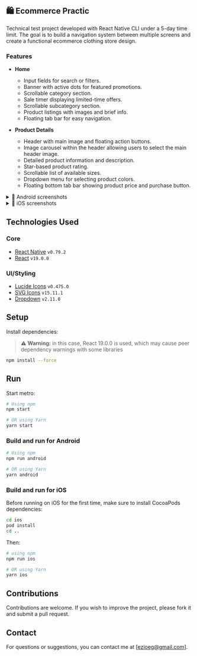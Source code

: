 ## 🛍️ Ecommerce Practic  
Technical test project developed with React Native CLI under a 5-day time limit. The goal is to build a navigation system between multiple screens and create a functional ecommerce clothing store design.

### Features  
- **Home**  
  - Input fields for search or filters.  
  - Banner with active dots for featured promotions.  
  - Scrollable category section.  
  - Sale timer displaying limited-time offers.  
  - Scrollable subcategory section.  
  - Product listings with images and brief info.  
  - Floating tab bar for easy navigation.

- **Product Details**  
  - Header with main image and floating action buttons.  
  - Image carousel within the header allowing users to select the main header image.  
  - Detailed product information and description.  
  - Star-based product rating.  
  - Scrollable list of available sizes.  
  - Dropdown menu for selecting product colors.  
  - Floating bottom tab bar showing product price and purchase button.

<details>
  <summary>📱 Android screenshots</summary>

  <p>
    <img src="https://github.com/user-attachments/assets/be5a0fc9-474b-4386-aaff-1f71827f80fd" alt="Android Home" width="400"/>
    <img src="https://github.com/user-attachments/assets/4acf7241-923a-44e9-8129-921a11f14479" alt="Android Product Details" width="400"/>
  </p>

</details>

<details>
  <summary>📱 iOS screenshots</summary>

  <p>
    <img src="https://github.com/user-attachments/assets/07c2b044-06ef-40bb-878b-f88408e1f15c" alt="iOS Home" width="400"/>
    <img src="https://github.com/user-attachments/assets/268dacc3-7620-4d17-9a4b-b5163c545b35" alt="iOS Product Details" width="400"/>
  </p>

</details>


## Technologies Used

### Core

- [React Native](https://reactnative.dev/) `v0.79.2`
- [React](https://reactjs.org/) `v19.0.0`

### UI/Styling

- [Lucide Icons](https://github.com/lucide-icons/lucide-react-native) `v0.475.0`
- [SVG Icons](https://github.com/react-native-svg/react-native-svg) `v15.11.1`
- [Dropdown](https://github.com/react-native-picker/picker) `v2.11.0`

## Setup

Install dependencies:

> ⚠️ **Warning:** in this case, React 19.0.0 is used, which may cause peer dependency warnings with some libraries

```bash
npm install --force
```

## Run
Start metro:
```sh
# Using npm
npm start

# OR using Yarn
yarn start
```

### Build and run for Android

```sh
# Using npm
npm run android

# OR using Yarn
yarn android
```

### Build and run for iOS
Before running on iOS for the first time, make sure to install CocoaPods dependencies:
```bash
cd ios
pod install
cd ..
```

Then:
```bash
# using npm
npm run ios

# OR using Yarn
yarn ios
```

## Contributions

Contributions are welcome. If you wish to improve the project, please fork it and submit a pull request.

## Contact

For questions or suggestions, you can contact me at [ezioeg@gmail.com].
